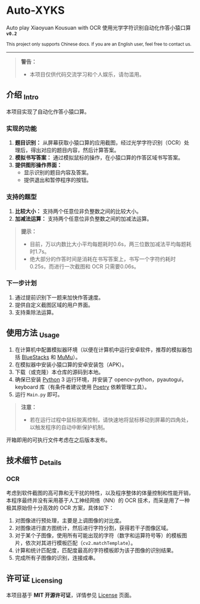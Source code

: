 Auto-XYKS
==========
Auto play Xiaoyuan Kousuan with OCR
使用光学字符识别自动化作答小猿口算  **` v0.2 `**

<sup> This project only supports Chinese docs. If you are an English user, feel free to contact us. </sup>

-----
> **警告：**
> - 本项目仅供代码交流学习和个人娱乐，请勿滥用。


## 介绍 <sub>Intro</sub>
本项目实现了自动化作答小猿口算。

### 实现的功能
1. **题目识别：**
   从屏幕获取小猿口算的应用截图，经过光学字符识别（OCR）处理后，得出对应的题目内容，然后计算答案。
2. **模拟书写答案：**
   通过模拟鼠标的操作，在小猿口算的作答区域书写答案。
3. **提供图形操作界面：**
   - 显示识别的题目内容及答案。
   - 提供退出和暂停程序的按钮。

### 支持的题型
1. **比较大小：**
   支持两个任意位非负整数之间的比较大小。
2. **加减法运算：**
   支持两个任意位非负整数之间的加减法运算。

> **提示：**
> - 目前，万以内数比大小平均每题耗时0.6s，两三位数加减法平均每题耗时1.7s。
> - 绝大部分的作答时间是消耗在书写答案上，书写一个字符约耗时0.25s，而进行一次截图和 OCR 只需要0.06s。

### 下一步计划
1. 通过提前识别下一题来加快作答速度。
2. 提供自定义截图区域的用户界面。
3. 支持乘除法运算。

## 使用方法 <sub>Usage</sub>
1. 在计算机中配置模拟器环境（以便在计算机中运行安卓软件，推荐的模拟器包括 [BlueStacks](https://www.bluestacks.com) 和 [MuMu](https://mumu.163.com)）。
2. 在模拟器中安装小猿口算的安卓安装包（APK）。
3. 下载（或克隆）本仓库的源码到本地。
4. 确保已安装 [Python](https://www.python.org) 3 运行环境，并安装了 opencv-python，pyautogui，keyboard 库（有条件者建议使用 [Poetry](https://python-poetry.org) 依赖管理工具）。
5. 运行 `Main.py` 即可。

> **注意：**
> - 若在运行过程中鼠标脱离控制，请快速地将鼠标移动到屏幕的四角处，以触发程序的自动中断保护机制。

开箱即用的可执行文件考虑在之后版本发布。

## 技术细节 <sub>Details</sub>

### OCR
考虑到软件截图的高可靠和无干扰的特性，以及程序整体的体量控制和性能开销，本程序最终并没有采用基于人工神经网络（NN）的 OCR 技术，而采是用了一种极其原始但十分高效的 OCR 方案，具体如下：

1. 对图像进行预处理，主要是上调图像的对比度。
2. 对图像进行直方图统计，然后进行字符分割，获得若干子图像区域。
3. 对于某个子图像，使用所有可能出现的字符（数字和运算符号等）的模板图片，依次对其进行模板匹配（`cv2.matchTemplate`）。
4. 计算和统计匹配度，匹配度最高的字符模板即为该子图像的识别结果。
5. 完成所有子图像的识别，连接成串。

## 许可证 <sub>Licensing</sub>
本项目基于 **MIT 开源许可证**，详情参见 [License](https://github.com/isHarryh/Auto-USTB-GFJY/blob/main/LICENSE) 页面。
